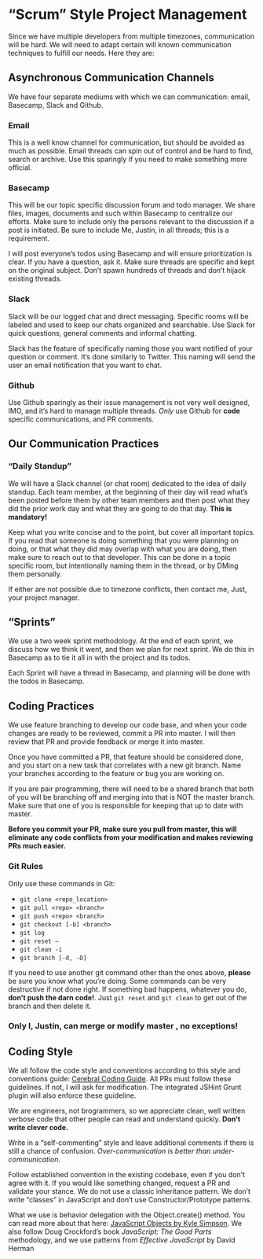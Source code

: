 # “Scrum” Style Project Management

Since we have multiple developers from multiple timezones, communication will be hard. We will need to adapt certain will known communication techniques to fulfill our needs. Here they are:

## Asynchronous Communication Channels

We have four separate mediums with which we can communication: email, Basecamp, Slack and Github.

### Email

This is a well know channel for communication, but should be avoided as much as possible. Email threads can spin out of control and be hard to find, search or archive. Use this sparingly if you need to make something more official.

### Basecamp

This will be our topic specific discussion forum and todo manager. We share files, images, documents and such within Basecamp to centralize our efforts. Make sure to include only the persons relevant to the discussion if a post is initiated. Be sure to include Me, Justin, in all threads; this is a requirement.

I will post everyone’s todos using Basecamp and will ensure prioritization is clear. If you have a question, ask it. Make sure threads are specific and kept on the original subject. Don’t spawn hundreds of threads and don’t hijack existing threads.

### Slack

Slack will be our logged chat and direct messaging. Specific rooms will be labeled and used to keep our chats organized and searchable. Use Slack for quick questions, general comments and informal chatting.

Slack has the feature of specifically naming those you want notified of your question or comment. It’s done similarly to Twitter. This naming will send the user an email notification that you want to chat.

### Github

Use Github sparingly as their issue management is not very well designed, IMO, and it’s hard to manage multiple threads. *Only* use Github for **code** specific communications, and PR comments.

## Our Communication Practices

### “Daily Standup”

We will have a Slack channel (or chat room) dedicated to the idea of daily standup. Each team member, at the beginning of their day will read what’s been posted before them by other team members and then post what they did the prior work day and what they are going to do that day. **This is mandatory!**

Keep what you write concise and to the point, but cover all important topics. If you read that someone is doing something that you were planning on doing, or that what they did may overlap with what you are doing, then make sure to reach out to that developer. This can be done in a topic specific room, but intentionally naming them in the thread, or by DMing them personally.

If either are not possible due to timezone conflicts, then contact me, Just, your project manager.

## “Sprints”

We use a two week sprint methodology. At the end of each sprint, we discuss how we think it went, and then we plan for next sprint. We do this in Basecamp as to tie it all in with the project and its todos.

Each Sprint will have a thread in Basecamp, and planning will be done with the todos in Basecamp.

## Coding Practices

We use feature branching to develop our code base, and when your code changes are ready to be reviewed, commit a PR into master. I will then review that PR and provide feedback or merge it into master.

Once you have committed a PR, that feature should be considered done, and you start on a new task that correlates with a new git branch. Name your branches according to the feature or bug you are working on.

If you are pair programming, there will need to be a shared branch that both of you will be branching off and merging into that is NOT the master branch. Make sure that one of you is responsible for keeping that up to date with master.

**Before you commit your PR, make sure you pull from master, this will eliminate any code conflicts from your modification and makes reviewing PRs much easier.**

### Git Rules

Only use these commands in Git:

- `git clone <repo_location>`
- `git pull <repo> <branch>`
- `git push <repo> <branch>`
- `git checkout [-b] <branch>`
- `git log`
- `git reset —`
- `git clean -i`
- `git branch [-d, -D]`

If you need to use another git command other than the ones above, **please** be sure you know what you’re doing. Some commands can be very destructive if not done right. If something bad happens, whatever you do, **don’t push the darn code!**. Just `git reset` and `git clean` to get out of the branch and then delete it.

### Only I, Justin, can merge or modify master , no exceptions!

## Coding Style

We all follow the code style and conventions according to this style and conventions guide: [Cerebral Coding Guide](https://github.com/cerebralix/cerebral-coding-guide). All PRs must follow these guidelines. If not, I will ask for modification. The integrated JSHint Grunt plugin will also enforce these guideline.

We are engineers, not brogrammers, so we appreciate clean, well written verbose code that other people can read and understand quickly. **Don’t write clever code.** 

Write in a “self-commenting” style and leave additional comments if there is still a chance of confusion. *Over-communication is better than under-communication.*

Follow established convention in the existing codebase, even if you don’t agree with it. If you would like something changed, request a PR and validate your stance. We do not use a classic inheritance pattern. We don’t write “classes” in JavaScript and don’t use Constructor/Prototype patterns.

What we use is behavior delegation with the Object.create() method. You can read more about that here: [JavaScript Objects by Kyle Simpson](http://davidwalsh.name/javascript-objects). We also follow Doug Crockford’s book *JavaScript: The Good Parts* methodology, and we use patterns from *Effective JavaScript* by David Herman
